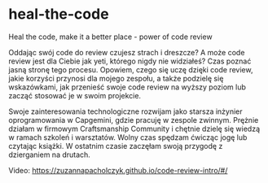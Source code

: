 # heal-the-code
Heal the code, make it a better place - power of code review

Oddając swój code do review czujesz strach i dreszcze? A może code review jest dla Ciebie jak yeti, którego nigdy nie widziałeś? Czas poznać jasną stronę tego procesu. Opowiem, czego się uczę dzięki code review, jakie korzyści przynosi dla mojego zespołu, a także podzielę się wskazówkami, jak przenieść swoje code review na wyższy poziom lub zacząć stosować je w swoim projekcie.

Swoje zainteresowania technologiczne rozwijam jako starsza inżynier oprogramowania w Capgemini, gdzie pracuję w zespole zwinnym. Prężnie działam w firmowym Craftsmanship Community i chętnie dzielę się wiedzą w ramach szkoleń i warsztatów. Wolny czas spędzam ćwicząc jogę lub czytając książki. W ostatnim czasie zaczęłam swoją przygodę z dzierganiem na drutach.

Video: https://zuzannapacholczyk.github.io/code-review-intro/#/
